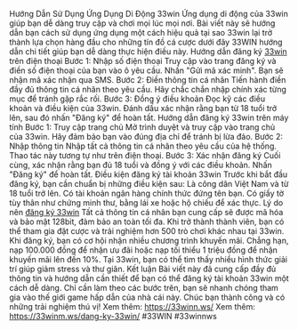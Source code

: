 Hướng Dẫn Sử Dụng Ứng Dụng Di Động 33win
Ứng dụng di động của 33win giúp bạn dễ dàng truy cập và chơi mọi lúc mọi nơi. Bài viết này sẽ hướng dẫn bạn cách sử dụng ứng dụng một cách hiệu quả tại sao 33win lại trở thành lựa chọn hàng đầu cho những tín đồ cá cược dưới đây 33WIN hướng dẫn chi tiết giúp bạn dễ dàng thực hiện điều này.
Hướng dẫn đăng ký [33win](https://33winn.ws/) trên điện thoại
Bước 1: Nhập số điện thoại
Truy cập vào trang đăng ký và điền số điện thoại của bạn vào ô yêu cầu. Nhấn "Gửi mã xác minh". Bạn sẽ nhận mã xác nhận qua SMS.
Bước 2: Điền thông tin cá nhân
Tiến hành điền đầy đủ thông tin cá nhân theo yêu cầu. Hãy chắc chắn nhập chính xác từng mục để tránh gặp rắc rối.
Bước 3: Đồng ý điều khoản
Đọc kỹ các điều khoản và điều kiện của 33win. Đánh dấu xác nhận rằng bạn từ 18 tuổi trở lên, sau đó nhấn "Đăng ký" để hoàn tất.
Hướng dẫn đăng ký 33win trên máy tính
Bước 1: Truy cập trang chủ
Mở trình duyệt và truy cập vào trang chủ của 33win. Hãy đảm bảo bạn vào đúng địa chỉ để tránh bị lừa đảo.
Bước 2: Nhập thông tin
Nhập tất cả thông tin cá nhân theo yêu cầu của hệ thống. Thao tác này tương tự như trên điện thoại.
Bước 3: Xác nhận đăng ký
Cuối cùng, xác nhận rằng bạn đủ 18 tuổi và đồng ý với các điều khoản. Nhấn "Đăng ký" để hoàn tất.
Điều kiện đăng ký tài khoản 33win
Trước khi bắt đầu đăng ký, bạn cần chuẩn bị những điều kiện sau:
Là công dân Việt Nam và từ 18 tuổi trở lên.
Có tài khoản ngân hàng chính thức đứng tên bạn.
Có giấy tờ tùy thân như chứng minh thư, bằng lái xe hoặc hộ chiếu để xác thực.
Lý do nên [đăng ký 33win](https://33winm.ws/dang-ky-33win/)
Tất cả thông tin cá nhân bạn cung cấp sẽ được mã hóa và bảo mật 128bit, đảm bảo an toàn tối đa.
Khi trở thành thành viên, bạn có thể tham gia đặt cược và trải nghiệm hơn 500 trò chơi khác nhau tại 33win.
Khi đăng ký, bạn có cơ hội nhận nhiều chương trình khuyến mãi. Chẳng hạn, nạp 100.000 đồng để nhận ưu đãi hoặc nạp tối thiểu 1 triệu đồng để nhận khuyến mãi lên đến 10%.
Tại 33win, bạn có thể tìm thấy nhiều hình thức giải trí giúp giảm stress và thư giãn.
Kết luận
Bài viết này đã cung cấp đầy đủ thông tin và hướng dẫn cần thiết để bạn có thể đăng ký tài khoản 33win một cách dễ dàng. Chỉ cần làm theo các bước trên, bạn sẽ nhanh chóng tham gia vào thế giới game hấp dẫn của nhà cái này. Chúc bạn thành công và có những trải nghiệm thú vị!
Xem thêm: https://33winn.ws/
Xem thêm: https://33winm.ws/dang-ky-33win/
#33WIN #33winnws
